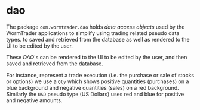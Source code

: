# dao

The package `com.wormtrader.dao` holds *data access objects*
 used by the WormTrader applications to simplify using trading
 related pseudo data types. to saved and retrieved from the database as well as
 rendered to the UI to be edited by the user.

These *DAO*'s can be rendered to the UI to be edited by the user, and then
 saved and retrieved from the database.

For instance,  represent a trade execution (i.e. the purchase or sale of stocks or options)
 we use a `Qty` which shows positive quantities (purchases) on a blue background
 and negative quantities (sales) on a red background. Similarly the `USD` pseudo type
 (US Dollars) uses red and blue for positive and neqative amounts.